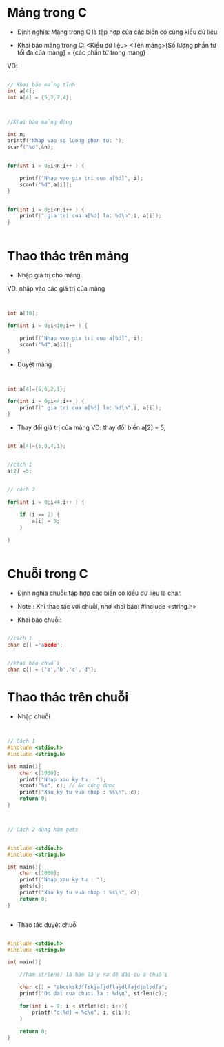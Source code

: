 # Mảng trong C

- Định nghĩa: Mảng trong C là tập hợp của các biến có cùng kiểu dữ liệu



- Khai báo mảng trong C: <Kiểu dữ liệu>  <Tên mảng>[Số lượng phần tử tối đa của mảng] = {các phần tử trong mảng}

VD:

```c

// Khai báo mảng tĩnh
int a[4];
int a[4] = {5,2,7,4};  



//Khai báo mảng động

int n;
printf("Nhap vao so luong phan tu: ");
scanf("%d",&n);


for(int i = 0;i<n;i++ ) {

    printf("Nhap vao gia tri cua a[%d]", i);
    scanf("%d",a[i]);
}


for(int i = 0;i<n;i++ ) {
    printf(" gia tri cua a[%d] la: %d\n",i, a[i]);
}



```


# Thao thác trên mảng

- Nhập giá trị cho mảng

VD: nhập vào các giá trị của mảng


```c


int a[10];

for(int i = 0;i<10;i++ ) {

    printf("Nhap vao gia tri cua a[%d]", i);
    scanf("%d",a[i]);
}

```

- Duyệt mảng

```c


int a[4]={5,6,2,1};

for(int i = 0;i<4;i++ ) {
    printf(" gia tri cua a[%d] la: %d\n",i, a[i]);
}

```

- Thay đổi giá trị của mảng
VD: thay đổi biến a[2] = 5;

```c

int a[4]={5,6,4,1};


//cách 1
a[2] =5;


// cách 2

for(int i = 0;i<4;i++ ) {
    
    if (i == 2) {
        a[i] = 5;
    }

}



```



# Chuỗi trong C



- Định nghĩa chuỗi: tập hợp các biến có kiểu dữ liệu là char.
- Note : Khi thao tác với chuỗi, nhớ khai báo: #include <string.h>

- Khai báo chuỗi:

```c

//cách 1
char c[] ='abcde';


//khai báo chuỗi 
char c[] = {'a','b','c','d'};

```


# Thao thác trên chuỗi

- Nhập chuỗi 

```c


// Cách 1
#include <stdio.h>
#include <string.h>

int main(){
    char c[1000];
    printf("Nhap xau ky tu : ");
    scanf("%s", c); // &c cũng được
    printf("Xau ky tu vua nhap : %s\n", c);
    return 0;
}



// Cách 2 dùng hàm gets


#include <stdio.h>
#include <string.h>

int main(){
    char c[1000];
    printf("Nhap xau ky tu : ");
    gets(c);
    printf("Xau ky tu vua nhap : %s\n", c);
    return 0;
}



```



- Thao tác duyệt chuỗi

```c

#include <stdio.h>
#include <string.h>

int main(){

    //hàm strlen() là hàm lấy ra độ dài của chuỗi

    char c[] = "abcskskdffskjafjdflajdlfajdjalsdfa";
    printf("Do dai cua chuoi la : %d\n", strlen(c));

    for(int i = 0; i < strlen(c); i++){
        printf("c[%d] = %c\n", i, c[i]);
    }

    return 0;
}



```